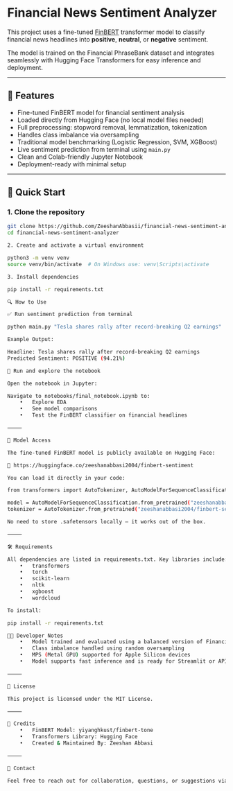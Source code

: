 # Financial News Sentiment Analyzer

This project uses a fine-tuned [FinBERT](https://huggingface.co/zeeshanabbasi2004/finbert-sentiment) transformer model to classify financial news headlines into **positive**, **neutral**, or **negative** sentiment.

The model is trained on the Financial PhraseBank dataset and integrates seamlessly with Hugging Face Transformers for easy inference and deployment.

---

## 🧠 Features

- Fine-tuned FinBERT model for financial sentiment analysis
- Loaded directly from Hugging Face (no local model files needed)
- Full preprocessing: stopword removal, lemmatization, tokenization
- Handles class imbalance via oversampling
- Traditional model benchmarking (Logistic Regression, SVM, XGBoost)
- Live sentiment prediction from terminal using `main.py`
- Clean and Colab-friendly Jupyter Notebook
- Deployment-ready with minimal setup

---

## 🚀 Quick Start

### 1. Clone the repository

```bash
git clone https://github.com/ZeeshanAbbasii/financial-news-sentiment-analyzer.git
cd financial-news-sentiment-analyzer

2. Create and activate a virtual environment

python3 -m venv venv
source venv/bin/activate  # On Windows use: venv\Scripts\activate

3. Install dependencies

pip install -r requirements.txt

🔍 How to Use

✅ Run sentiment prediction from terminal

python main.py "Tesla shares rally after record-breaking Q2 earnings"

Example Output:

Headline: Tesla shares rally after record-breaking Q2 earnings
Predicted Sentiment: POSITIVE (94.21%)

📓 Run and explore the notebook

Open the notebook in Jupyter:

Navigate to notebooks/final_notebook.ipynb to:
	•	Explore EDA
	•	See model comparisons
	•	Test the FinBERT classifier on financial headlines

⸻

🤗 Model Access

The fine-tuned FinBERT model is publicly available on Hugging Face:

🔗 https://huggingface.co/zeeshanabbasi2004/finbert-sentiment

You can load it directly in your code:

from transformers import AutoTokenizer, AutoModelForSequenceClassification

model = AutoModelForSequenceClassification.from_pretrained("zeeshanabbasi2004/finbert-sentiment")
tokenizer = AutoTokenizer.from_pretrained("zeeshanabbasi2004/finbert-sentiment")

No need to store .safetensors locally — it works out of the box.

⸻

🛠 Requirements

All dependencies are listed in requirements.txt. Key libraries include:
	•	transformers
	•	torch
	•	scikit-learn
	•	nltk
	•	xgboost
	•	wordcloud

To install:

pip install -r requirements.txt

🧑‍💻 Developer Notes
	•	Model trained and evaluated using a balanced version of Financial PhraseBank
	•	Class imbalance handled using random oversampling
	•	MPS (Metal GPU) supported for Apple Silicon devices
	•	Model supports fast inference and is ready for Streamlit or API deployment

⸻

📜 License

This project is licensed under the MIT License.

⸻

🙌 Credits
	•	FinBERT Model: yiyanghkust/finbert-tone
	•	Transformers Library: Hugging Face
	•	Created & Maintained By: Zeeshan Abbasi

⸻

💬 Contact

Feel free to reach out for collaboration, questions, or suggestions via GitHub or LinkedIn.